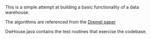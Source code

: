 This is a simple attempt at building a basic functionality of a data warehouse.


The algorithms are referenced from the [Dremel paper](https://static.googleusercontent.com/media/research.google.com/en//pubs/archive/36632.pdf)


DwHouse.java contains the test routines that exercise the codebase.

